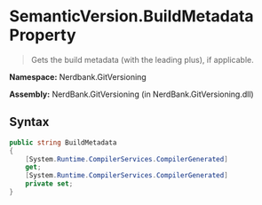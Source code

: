 # SemanticVersion.BuildMetadata Property
> Gets the build metadata (with the leading plus), if applicable.

**Namespace:** Nerdbank.GitVersioning

**Assembly:** NerdBank.GitVersioning (in NerdBank.GitVersioning.dll)
## Syntax
~~~~csharp
public string BuildMetadata
{
	[System.Runtime.CompilerServices.CompilerGenerated]
	get;
	[System.Runtime.CompilerServices.CompilerGenerated]
	private set;
}
~~~~
